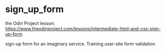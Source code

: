 # sign_up_form
the Odin Project lesson: https://www.theodinproject.com/lessons/intermediate-html-and-css-sign-up-form

sign-up form for an imaginary service. Training user-site form validation

